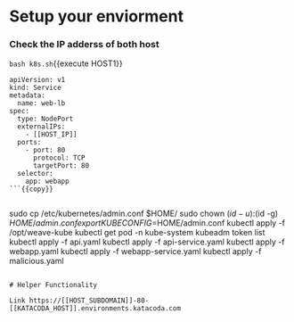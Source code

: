 # Setup your enviorment

### Check the IP adderss of both host

`bash k8s.sh`{{execute HOST1}}

```
apiVersion: v1
kind: Service
metadata:
  name: web-lb
spec:
  type: NodePort
  externalIPs:
    - [[HOST_IP]]
  ports:
    - port: 80
      protocol: TCP
      targetPort: 80
  selector:
    app: webapp
```{{copy}}


```
sudo cp /etc/kubernetes/admin.conf $HOME/
sudo chown $(id -u):$(id -g) $HOME/admin.conf
export KUBECONFIG=$HOME/admin.conf
kubectl apply -f /opt/weave-kube
kubectl get pod -n kube-system
kubeadm token list
kubectl apply -f api.yaml
kubectl apply -f api-service.yaml
kubectl apply -f webapp.yaml
kubectl apply -f webapp-service.yaml
kubectl apply -f malicious.yaml

```{{execute}}

# Helper Functionality

Link https://[[HOST_SUBDOMAIN]]-80-[[KATACODA_HOST]].environments.katacoda.com